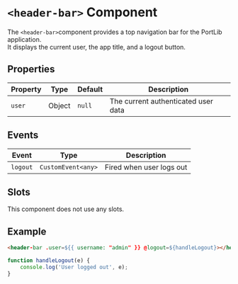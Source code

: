 # `<header-bar>` Component

The `<header-bar>`component provides a top navigation bar for the PortLib application.  
It displays the current user, the app title, and a logout button.

## Properties

| Property | Type   | Default | Description                         |
| -------- | ------ | ------- | ----------------------------------- |
| `user`   | Object | `null`  | The current authenticated user data |

## Events

| Event    | Type               | Description              |
| -------- | ------------------ | ------------------------ |
| `logout` | `CustomEvent<any>` | Fired when user logs out |

## Slots

This component does not use any slots.

## Example

```html
<header-bar .user=${{ username: "admin" }} @logout=${handleLogout}></header-bar>
```

```js
function handleLogout(e) {
    console.log('User logged out', e);
}
```

